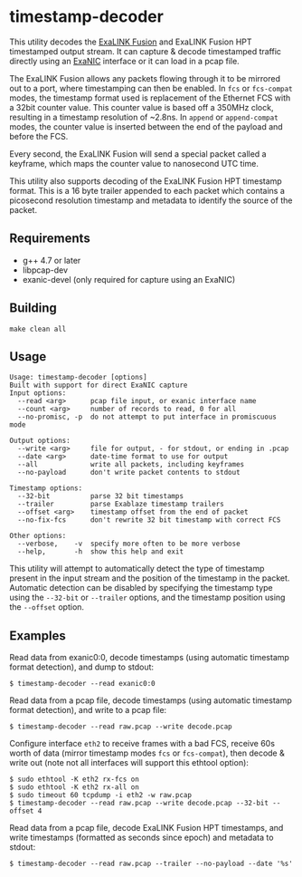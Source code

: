 timestamp-decoder
=================

This utility decodes the [ExaLINK Fusion](http://exablaze.com/exalink-fusion)
and ExaLINK Fusion HPT timestamped output stream.  It can capture & decode
timestamped traffic directly using an [ExaNIC](http://exablaze.com/exanic-x10)
interface or it can load in a pcap file.

The ExaLINK Fusion allows any packets flowing through it to be mirrored out
to a port, where timestamping can then be enabled.  In `fcs` or `fcs-compat` modes,
the timestamp format used is replacement of the Ethernet FCS with a 32bit counter
value.  This counter value is based off a 350MHz clock, resulting in a timestamp
resolution of ~2.8ns. In `append` or `append-compat` modes, the counter value
is inserted between the end of the payload and before the FCS.

Every second, the ExaLINK Fusion will send a special packet called a
keyframe, which maps the counter value to nanosecond UTC time.

This utility also supports decoding of the ExaLINK Fusion HPT timestamp format.
This is a 16 byte trailer appended to each packet which contains a picosecond
resolution timestamp and metadata to identify the source of the packet.

## Requirements

 * g++ 4.7 or later
 * libpcap-dev
 * exanic-devel (only required for capture using an ExaNIC)

## Building

`make clean all`

## Usage

```text
Usage: timestamp-decoder [options]
Built with support for direct ExaNIC capture
Input options:
  --read <arg>      pcap file input, or exanic interface name
  --count <arg>     number of records to read, 0 for all
  --no-promisc, -p  do not attempt to put interface in promiscuous mode

Output options:
  --write <arg>     file for output, - for stdout, or ending in .pcap
  --date <arg>      date-time format to use for output
  --all             write all packets, including keyframes
  --no-payload      don't write packet contents to stdout

Timestamp options:
  --32-bit          parse 32 bit timestamps
  --trailer         parse Exablaze timestamp trailers
  --offset <arg>    timestamp offset from the end of packet
  --no-fix-fcs      don't rewrite 32 bit timestamp with correct FCS

Other options:
  --verbose,    -v  specify more often to be more verbose
  --help,       -h  show this help and exit
```

This utility will attempt to automatically detect the type of timestamp present
in the input stream and the position of the timestamp in the packet.
Automatic detection can be disabled by specifying the timestamp type using the
`--32-bit` or `--trailer` options, and the timestamp position using the
`--offset` option.

## Examples

Read data from exanic0:0, decode timestamps (using automatic timestamp format
detection), and dump to stdout:

```text
$ timestamp-decoder --read exanic0:0
```

Read data from a pcap file, decode timestamps (using automatic timestamp format
detection), and write to a pcap file:

```text
$ timestamp-decoder --read raw.pcap --write decode.pcap
```

Configure interface `eth2` to receive frames with a bad FCS, receive 60s
worth of data (mirror timestamp modes `fcs` or `fcs-compat`), then decode & write
out (note not all interfaces will support this ethtool option):

```text
$ sudo ethtool -K eth2 rx-fcs on
$ sudo ethtool -K eth2 rx-all on
$ sudo timeout 60 tcpdump -i eth2 -w raw.pcap
$ timestamp-decoder --read raw.pcap --write decode.pcap --32-bit --offset 4
```

Read data from a pcap file, decode ExaLINK Fusion HPT timestamps, and write
timestamps (formatted as seconds since epoch) and metadata to stdout:

```text
$ timestamp-decoder --read raw.pcap --trailer --no-payload --date '%s'
```
